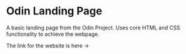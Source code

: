 # Odin Landing Page
A basic landing page from the Odin Project. Uses core HTML and CSS functionality to achieve the webpage.

The link for the website is here ->
